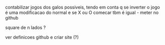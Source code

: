 contabilizar jogos dos galos possiveis, tendo em conta q se inverter o jogo é uma modificacao do normal e se X ou O comecar tbm é igual - meter no github

square de n lados ?




ver definicoes github e criar site (?)